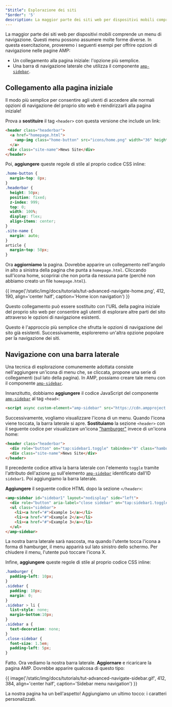 ```yaml
---
"$title": Esplorazione dei siti
"$order": '5'
description: La maggior parte dei siti web per dispositivi mobili comprende un menu di navigazione. Questi menu possono assumere molte forme diverse. In questa esercitazione, proveremo i seguenti esempi ...
---
```


La maggior parte dei siti web per dispositivi mobili comprende un menu di navigazione. Questi menu possono assumere molte forme diverse. In questa esercitazione, proveremo i seguenti esempi per offrire opzioni di navigazione nelle pagine AMP:

- Un collegamento alla pagina iniziale: l'opzione più semplice.
- Una barra di navigazione laterale che utilizza il componente [`amp-sidebar`](../../../../documentation/components/reference/amp-sidebar.md).

## Collegamento alla pagina iniziale

Il modo più semplice per consentire agli utenti di accedere alle normali opzioni di navigazione del proprio sito web è reindirizzarli alla pagina iniziale!

Prova a **sostituire** il tag `<header>` con questa versione che include un link:

```html
<header class="headerbar">
  <a href="homepage.html">
    <amp-img class="home-button" src="icons/home.png" width="36" height="36"></amp-img>
  </a>
 <div class="site-name">News Site</div>
</header>
```

Poi, **aggiungere** queste regole di stile al proprio codice CSS inline:

```css
.home-button {
  margin-top: 8px;
}
.headerbar {
  height: 50px;
  position: fixed;
  z-index: 999;
  top: 0;
  width: 100%;
  display: flex;
  align-items: center;
}
.site-name {
  margin: auto;
}
article {
  margin-top: 50px;
}
```

Ora **aggiorniamo** la pagina. Dovrebbe apparire un collegamento nell'angolo in alto a sinistra della pagina che punta a `homepage.html`. Cliccando sull'icona home, scoprirai che non porta da nessuna parte (perché non abbiamo creato un file `homepage.html`).

{{ image('/static/img/docs/tutorials/tut-advanced-navigate-home.png', 412, 190, align='center half', caption='Home icon navigation') }}

Questo collegamento può essere sostituito con l'URL della pagina iniziale del proprio sito web per consentire agli utenti di esplorare altre parti del sito attraverso le opzioni di navigazione esistenti.

Questo è l'approccio più semplice che sfrutta le opzioni di navigazione del sito già esistenti. Successivamente, esploreremo un'altra opzione popolare per la navigazione dei siti.

## Navigazione con una barra laterale

Una tecnica di esplorazione comunemente adottata consiste nell'aggiungere un'icona di menu che, se cliccata, propone una serie di collegamenti (sul lato della pagina). In AMP, possiamo creare tale menu con il componente [`amp-sidebar`](../../../../documentation/components/reference/amp-sidebar.md).

Innanzitutto, dobbiamo **aggiungere** il codice JavaScript del componente [`amp-sidebar`](../../../../documentation/components/reference/amp-sidebar.md) al tag `<head>`:

```html
<script async custom-element="amp-sidebar" src="https://cdn.ampproject.org/v0/amp-sidebar-0.1.js"></script>
```

Successivamente, vogliamo visualizzare l'icona di un menu. Quando l'icona viene toccata, la barra laterale si apre. **Sostituiamo** la sezione `<header>` con il seguente codice per visualizzare un'icona ["hamburger"](https://en.wikipedia.org/wiki/Hamburger_button) invece di un'icona home:

```html
<header class="headerbar">
  <div role="button" on="tap:sidebar1.toggle" tabindex="0" class="hamburger">☰</div>
  <div class="site-name">News Site</div>
</header>
```

Il precedente codice attiva la barra laterale con l'elemento `toggle` tramite l'attributo dell'azione [`on`](../../../../documentation/guides-and-tutorials/learn/amp-actions-and-events.md) sull'elemento [`amp-sidebar`](../../../../documentation/components/reference/amp-sidebar.md) identificato dall'ID `sidebar1`. Poi aggiungiamo la barra laterale.

**Aggiungere** il seguente codice HTML dopo la sezione `</header>`:

```html
<amp-sidebar id="sidebar1" layout="nodisplay" side="left">
  <div role="button" aria-label="close sidebar" on="tap:sidebar1.toggle" tabindex="0" class="close-sidebar">✕</div>
  <ul class="sidebar">
    <li><a href="#">Example 1</a></li>
    <li><a href="#">Example 2</a></li>
    <li><a href="#">Example 3</a></li>
  </ul>
</amp-sidebar>
```

La nostra barra laterale sarà nascosta, ma quando l'utente tocca l'icona a forma di hamburger, il menu apparirà sul lato sinistro dello schermo. Per chiudere il menu, l'utente può toccare l'icona X.

Infine, **aggiungere** queste regole di stile al proprio codice CSS inline:

```css
.hamburger {
  padding-left: 10px;
}
.sidebar {
  padding: 10px;
  margin: 0;
}
.sidebar > li {
  list-style: none;
  margin-bottom:10px;
}
.sidebar a {
  text-decoration: none;
}
.close-sidebar {
  font-size: 1.5em;
  padding-left: 5px;
}
```

Fatto. Ora vediamo la nostra barra laterale. **Aggiornare** e ricaricare la pagina AMP. Dovrebbe apparire qualcosa di questo tipo:

{{ image('/static/img/docs/tutorials/tut-advanced-navigate-sidebar.gif', 412, 384, align='center half', caption='Sidebar menu navigation') }}

La nostra pagina ha un bell'aspetto! Aggiungiamo un ultimo tocco: i caratteri personalizzati.
